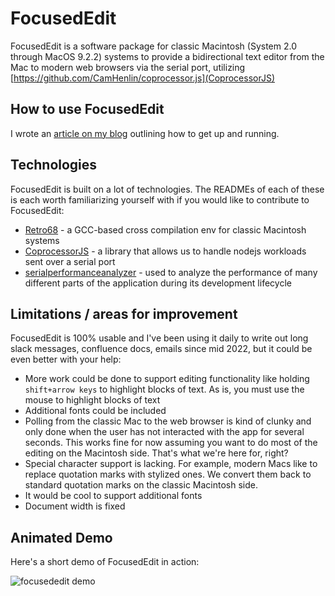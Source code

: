 # FocusedEdit
FocusedEdit is a software package for classic Macintosh (System 2.0 through MacOS 9.2.2) systems to provide a bidirectional text editor from the Mac to modern web browsers via the serial port, utilizing [https://github.com/CamHenlin/coprocessor.js](CoprocessorJS)

## How to use FocusedEdit
I wrote an [article on my blog](https://henlin.net/2022/09/28/Introducing-FocusedEdit-for-classic-Macintosh/) outlining how to get up and running.

## Technologies
FocusedEdit is built on a lot of technologies. The READMEs of each of these is each worth familiarizing yourself with if you would like to contribute to FocusedEdit:

- [Retro68](https://github.com/autc04/Retro68) - a GCC-based cross compilation env for classic Macintosh systems
- [CoprocessorJS](https://github.com/CamHenlin/coprocessor.js) - a library that allows us to handle nodejs workloads sent over a serial port
- [serialperformanceanalyzer](https://github.com/CamHenlin/serialperformanceanalyzer) - used to analyze the performance of many different parts of the application during its development lifecycle

## Limitations / areas for improvement
FocusedEdit is 100% usable and I've been using it daily to write out long slack messages, confluence docs, emails since mid 2022, but it could be even better with your help:

- More work could be done to support editing functionality like holding `shift+arrow keys` to highlight blocks of text. As is, you must use the mouse to highlight blocks of text
- Additional fonts could be included
- Polling from the classic Mac to the web browser is kind of clunky and only done when the user has not interacted with the app for several seconds. This works fine for now assuming you want to do most of the editing on the Macintosh side. That's what we're here for, right?
- Special character support is lacking. For example, modern Macs like to replace quotation marks with stylized ones. We convert them back to standard quotation marks on the classic Macintosh side. 
- It would be cool to support additional fonts
- Document width is fixed

## Animated Demo
Here's a short demo of FocusedEdit in action:

![focusededit demo](https://user-images.githubusercontent.com/1225579/193197483-4a8b7c75-a78e-4ffb-b708-1ec9a2aec05a.gif)
